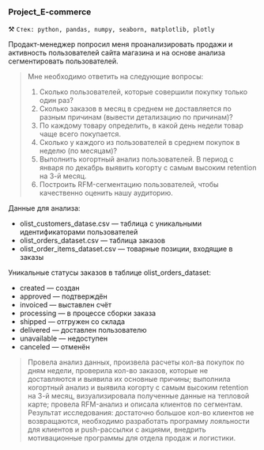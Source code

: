 ### Project_E-commerce 
⚒️ `Стек: python, pandas, numpy, seaborn, matplotlib, plotly`

Продакт-менеджер попросил меня проанализировать продажи и активность пользователей сайта магазина и на основе анализа сегментировать пользователей.

> Мне необходимо ответить на следующие вопросы:
> 1. Сколько пользователей, которые совершили покупку только один раз? 
> 2. Сколько заказов в месяц в среднем не доставляется по разным причинам (вывести детализацию по причинам)? 
> 3. По каждому товару определить, в какой день недели товар чаще всего покупается. 
> 4. Сколько у каждого из пользователей в среднем покупок в неделю (по месяцам)?
> 5. Выполнить когортный анализ пользователей. В период с января по декабрь выявить когорту с самым высоким retention на 3-й месяц. 
> 6. Построить RFM-сегментацию пользователей, чтобы качественно оценить нашу аудиторию. 

Данные для анализа:
- olist_customers_datase.csv — таблица с уникальными идентификаторами пользователей
- olist_orders_dataset.csv — таблица заказов
- olist_order_items_dataset.csv — товарные позиции, входящие в заказы

Уникальные статусы заказов в таблице olist_orders_dataset:

- created — создан
- approved — подтверждён
- invoiced — выставлен счёт
- processing — в процессе сборки заказа
- shipped — отгружен со склада
- delivered — доставлен пользователю
- unavailable — недоступен
- canceled — отменён

> Провела анализ данных, произвела расчеты кол-ва покупок по дням недели, проверила кол-во заказов, которые не доставляются и выявила их основные причины; выполнила когортный анализ и выявила когорту с самым высоким retention на 3-й месяц, визуализировала полученные данные на тепловой карте; провела RFM-анализ и описала клиентов по сегментам. <br>
> Результат исследования: достаточно большое кол-во клиентов не возвращаются, необходимо разработать программу лояльности для клиентов и push-рассылки с акциями, внедрить мотивационные программы для отдела продаж и логистики.
